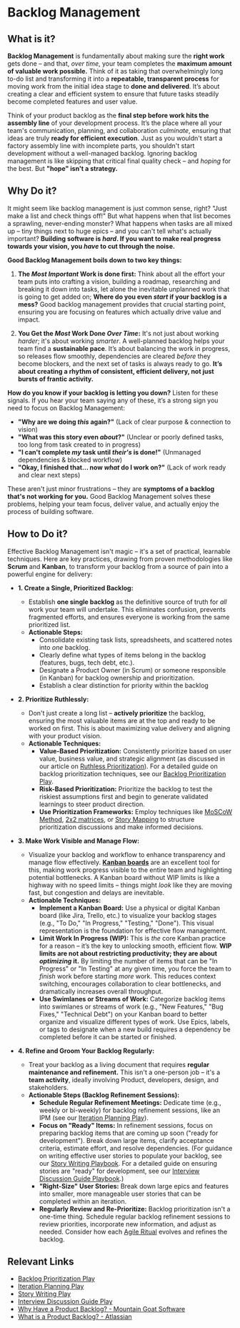 # Backlog Management

## What is it?

**Backlog Management** is fundamentally about making sure the **right work** gets done – and that, *over time*, your team completes the **maximum amount of valuable work possible.**  Think of it as taking that overwhelmingly long to-do list and transforming it into a **repeatable, transparent process** for moving work from the initial idea stage to **done and delivered**.  It’s about creating a clear and efficient system to ensure that future tasks steadily become completed features and user value.

Think of your product backlog as the **final step before work hits the assembly line** of your development process. It’s the place where all your team's communication, planning, and collaboration *culminate*, ensuring that ideas are truly **ready for efficient execution**. Just as you wouldn't start a factory assembly line with incomplete parts, you shouldn't start development without a well-managed backlog.  Ignoring backlog management is like skipping that critical final quality check – and *hoping* for the best. But **"hope" isn't a strategy.**


## Why Do it? 

It might seem like backlog management is just common sense, right?  "Just make a list and check things off!"  But what happens when that list becomes a sprawling, never-ending monster?  What happens when tasks are all mixed up – tiny things next to huge epics – and you can't tell what's actually important?  **Building software is *hard*.  If you want to make real progress towards your vision, you *have* to cut through the noise.**

**Good Backlog Management boils down to two key things:**

1.  **The *Most Important* Work is done first:**  Think about all the effort your team puts into crafting a vision, building a roadmap, researching and breaking it down into tasks, let alone the inevitable unplanned work that is going to get added on; **Where do you even *start* if your backlog is a mess?** Good backlog management provides that crucial starting point, ensuring you are focusing on features which actually drive value and impact.

2.  **You Get the *Most* Work Done *Over Time*:** It's not just about working *harder*; it's about working *smarter*. A well-planned backlog helps your team find a **sustainable pace**.  It’s about balancing the work in progress, so releases flow smoothly, dependencies are cleared *before* they become blockers, and the next set of tasks is always ready to go.  **It’s about creating a rhythm of consistent, efficient delivery, not just bursts of frantic activity.**

**How do you know if your backlog is letting you down?**  Listen for these signals. If you hear your team saying any of these, it’s a strong sign you need to focus on Backlog Management:

*   **"Why are we doing *this* again?"** (Lack of clear purpose & connection to vision)
*   **"What was this story even *about*?"** (Unclear or poorly defined tasks, too long from task created to in progress)
*   **"I can't complete *my* task until *their's* is done!"** (Unmanaged dependencies & blocked workflow)
*   **"Okay, I finished that… now *what* do I work on?"** (Lack of work ready and clear next steps)

These aren't just minor frustrations – they are **symptoms of a backlog that's not working for you.**  Good Backlog Management solves these problems, helping your team focus, deliver value, and actually enjoy the process of building software.

## How to Do it?

Effective Backlog Management isn't magic – it's a set of practical, learnable techniques.  Here are key practices, drawing from proven methodologies like **Scrum** and **Kanban**, to transform your backlog from a source of pain into a powerful engine for delivery:

*   **1.  Create a Single, Prioritized Backlog:**

    *   Establish **one single backlog** as the definitive source of truth for *all* work your team will undertake.  This eliminates confusion, prevents fragmented efforts, and ensures everyone is working from the same prioritized list.
    *   **Actionable Steps:**
        *   Consolidate existing task lists, spreadsheets, and scattered notes into *one* backlog.
        *   Clearly define what types of items belong in the backlog (features, bugs, tech debt, etc.).
        *   Designate a Product Owner (in Scrum) or someone responsible (in Kanban) for backlog ownership and prioritization.
        *   Establish a clear distinction for priority within the backlog

*   **2.  Prioritize Ruthlessly:**

    *   Don't just create a long list – **actively prioritize** the backlog, ensuring the most valuable items are at the top and ready to be worked on first.  This is about maximizing value delivery and aligning with your product vision.
    *   **Actionable Techniques:**
        *   **Value-Based Prioritization:**  Consistently prioritize based on user value, business value, and strategic alignment (as discussed in our article on [Ruthless Prioritization](../practices/ruthless-prioritization.md)). For a detailed guide on backlog prioritization techniques, see our [Backlog Prioritization Play](../plays/product/backlog-prioritization.md).
        *   **Risk-Based Prioritization:**  Prioritize the backlog to test the riskiest assumptions first and begin to generate validated learnings to steer product direction.
        *   **Use Prioritization Frameworks:** Employ techniques like [MoSCoW Method](https://www.productplan.com/glossary/moscow-prioritization/\#:\~:text=MoSCoW%20prioritization%2C%20also%20known%20as,will%20not%20have%20right%20now.), [2x2 matrices](https://anshamkaushal.medium.com/unlocking-product-design-success-with-the-2x2-matrix-cce3cdb9daae), or [Story Mapping](https://www.productplan.com/glossary/story-mapping/) to structure prioritization discussions and make informed decisions.

*   **3.  Make Work Visible and Manage Flow:**

    *   Visualize your backlog and workflow to enhance transparency and manage flow effectively. **[Kanban boards](https://kanbantool.com/kanban-board)** are an excellent tool for this, making work progress visible to the entire team and highlighting potential bottlenecks.  A Kanban board without WIP limits is like a highway with no speed limits – things might *look* like they are moving fast, but congestion and delays are inevitable.
    *   **Actionable Techniques:**
        *   **Implement a Kanban Board:**  Use a physical or digital Kanban board (like Jira, Trello, etc.) to visualize your backlog stages (e.g., "To Do," "In Progress," "Testing," "Done"). This visual representation is the foundation for effective flow management.
        *   **Limit Work In Progress (WIP):** This is *the* core Kanban practice for a reason – it’s the key to unlocking smooth, efficient flow.  **WIP limits are not about restricting productivity; they are about *optimizing* it.** By limiting the number of items that can be "In Progress" or "In Testing" at any given time, you force the team to *finish* work before starting *more* work.  This reduces context switching, encourages collaboration to clear bottlenecks, and dramatically increases overall throughput. 
        *   **Use Swimlanes or Streams of Work:**  Categorize backlog items into swimlanes or streams of work (e.g., "New Features," "Bug Fixes," "Technical Debt") on your Kanban board to better organize and visualize different types of work. Use Epics, labels, or tags to designate when a new build requires a dependency be completed before it can be started or finished.

*   **4.  Refine and Groom Your Backlog Regularly:**

    *   Treat your backlog as a living document that requires **regular maintenance and refinement.**  This isn't a one-person job – it's a **team activity**, ideally involving Product, developers, design, and stakeholders. 
    *   **Actionable Steps (Backlog Refinement Sessions):**
        *   **Schedule Regular Refinement Meetings:** Dedicate time (e.g., weekly or bi-weekly) for backlog refinement sessions, like an IPM (see our [Iteration Planning Play](../plays/cross-discipline/iteration-planning.md)).
        *   **Focus on "Ready" Items:** In refinement sessions, focus on preparing backlog items that are coming up soon ("ready for development").  Break down large items, clarify acceptance criteria, estimate effort, and resolve dependencies.  (For guidance on writing effective user stories to populate your backlog, see our [Story Writing Playbook](../plays/product/story-writing.md).  For a detailed guide on ensuring stories are "ready" for development, see our [Interview Discussion Guide Playbook](../plays/design/interview-discussion-guide.md).)
        *   **"Right-Size" User Stories:** Break down large epics and features into smaller, more manageable user stories that can be completed within an iteration.
        *   **Regularly Review and Re-Prioritize:** Backlog prioritization isn't a one-time thing. Schedule regular backlog refinement sessions to review priorities, incorporate new information, and adjust as needed. Consider how each [Agile Ritual](../practices/agile-ceremonies/) evolves and refines the backlog.

## Relevant Links

*   [Backlog Prioritization Play](../plays/product/backlog-prioritization.md)
*   [Iteration Planning Play](../plays/cross-discipline/iteration-planning.md)
*   [Story Writing Play](../plays/product/story-writing.md)
*   [Interview Discussion Guide Play](../plays/design/interview-discussion-guide.md) 
*   [Why Have a Product Backlog? - Mountain Goat Software](https://www.mountaingoatsoftware.com/blog/why-have-a-product-backlog)
*   [What is a Product Backlog? - Atlassian](https://www.atlassian.com/agile/scrum/backlogs)
